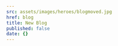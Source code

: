 ```yaml
---
src: assets/images/heroes/blogmoved.jpg
href: blog
title: New Blog
published: false
date: {}
---
```


